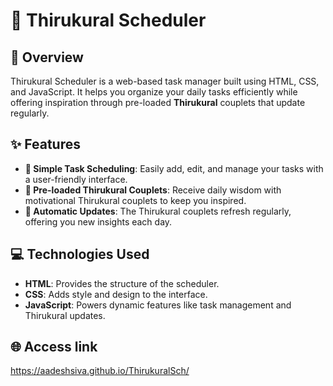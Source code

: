 # 📅 Thirukural Scheduler

## 🌟 Overview

Thirukural Scheduler is a web-based task manager built using HTML, CSS, and JavaScript. It helps you organize your daily tasks efficiently while offering inspiration through pre-loaded **Thirukural** couplets that update regularly.

## ✨ Features

- **📝 Simple Task Scheduling**: Easily add, edit, and manage your tasks with a user-friendly interface.
- **📜 Pre-loaded Thirukural Couplets**: Receive daily wisdom with motivational Thirukural couplets to keep you inspired.
- **🔄 Automatic Updates**: The Thirukural couplets refresh regularly, offering you new insights each day.

## 💻 Technologies Used

- **HTML**: Provides the structure of the scheduler.
- **CSS**: Adds style and design to the interface.
- **JavaScript**: Powers dynamic features like task management and Thirukural updates.
  
## 🌐 Access link
https://aadeshsiva.github.io/ThirukuralSch/
